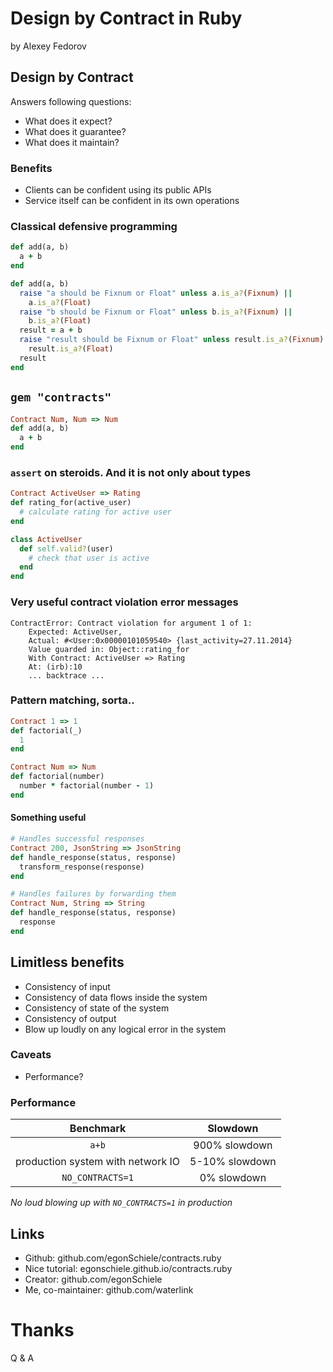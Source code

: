 # Design by Contract in Ruby

by Alexey Fedorov



## Design by Contract


Answers following questions:

- What does it expect?
- What does it guarantee?
- What does it maintain?


### Benefits


- Clients can be confident using its public APIs
- Service itself can be confident in its own operations


### Classical defensive programming


```ruby
def add(a, b)
  a + b
end
```


```ruby
def add(a, b)
  raise "a should be Fixnum or Float" unless a.is_a?(Fixnum) ||
    a.is_a?(Float)
  raise "b should be Fixnum or Float" unless b.is_a?(Fixnum) ||
    b.is_a?(Float)
  result = a + b
  raise "result should be Fixnum or Float" unless result.is_a?(Fixnum) ||
    result.is_a?(Float)
  result
end
```



## `gem "contracts"`


```ruby
Contract Num, Num => Num
def add(a, b)
  a + b
end
```


### `assert` on steroids. And it is not only about types


```ruby
Contract ActiveUser => Rating
def rating_for(active_user)
  # calculate rating for active user
end

class ActiveUser
  def self.valid?(user)
    # check that user is active
  end
end
```


### Very useful contract violation error messages


```
ContractError: Contract violation for argument 1 of 1:
    Expected: ActiveUser,
    Actual: #<User:0x00000101059540> {last_activity=27.11.2014}
    Value guarded in: Object::rating_for
    With Contract: ActiveUser => Rating
    At: (irb):10
    ... backtrace ...
```


### Pattern matching, sorta..


```ruby
Contract 1 => 1
def factorial(_)
  1
end

Contract Num => Num
def factorial(number)
  number * factorial(number - 1)
end
```


#### Something useful


```ruby
# Handles successful responses
Contract 200, JsonString => JsonString
def handle_response(status, response)
  transform_response(response)
end

# Handles failures by forwarding them
Contract Num, String => String
def handle_response(status, response)
  response
end
```



## Limitless benefits


- Consistency of input
- Consistency of data flows inside the system
- Consistency of state of the system
- Consistency of output
- Blow up loudly on any logical error in the system


### Caveats


- Performance?


### Performance


|Benchmark|Slowdown|
|:---:|:-----------:|
|`a+b`|900% slowdown|
|production system with network IO|5-10% slowdown|
|`NO_CONTRACTS=1`|0% slowdown|

*No loud blowing up with `NO_CONTRACTS=1` in production*



## Links

- Github: github.com/egonSchiele/contracts.ruby
- Nice tutorial: egonschiele.github.io/contracts.ruby
- Creator: github.com/egonSchiele
- Me, co-maintainer: github.com/waterlink



# Thanks

Q & A
